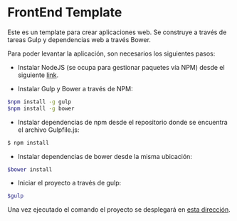 FrontEnd Template
==============
Este es un template para crear aplicaciones web. Se construye a través de tareas Gulp y dependencias web a través Bower.

Para poder levantar la aplicación, son necesarios los siguientes pasos:

* Instalar NodeJS (se ocupa para gestionar paquetes vía NPM) desde el siguiente [link](https://nodejs.org/download/).

* Instalar Gulp y Bower a través de NPM:
```sh
$npm install -g gulp
$npm install -g bower
```

* Instalar dependencias de npm desde el repositorio donde se encuentra el archivo Gulpfile.js:
```sh
$ npm install
```
* Instalar dependencias de bower desde la misma ubicación:
```sh
$bower install
```
* Iniciar el proyecto a través de gulp:
```sh
$gulp
```

Una vez ejecutado el comando el proyecto se desplegará en [esta dirección](https://localhost:8000).
